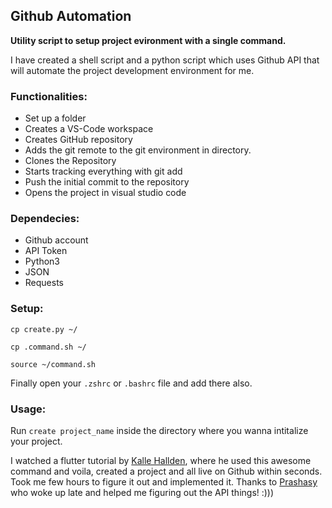 ## Github Automation

**Utility script to setup project evironment with a single command.**

I have created a shell script and a python script which uses Github API that will automate the project development environment for me.

### Functionalities:

- Set up a folder
- Creates a VS-Code workspace
- Creates GitHub repository
- Adds the git remote to the git environment in directory.
- Clones the Repository
- Starts tracking everything with git add
- Push the initial commit to the repository
- Opens the project in visual studio code

### Dependecies:

- Github account
- API Token
- Python3
- JSON
- Requests

### Setup:

`cp create.py ~/`

`cp .command.sh ~/`

`source ~/command.sh`

Finally open your `.zshrc` or `.bashrc` file and add there also.

### Usage:

Run `create project_name` inside the directory where you wanna intitalize your project.

I watched a flutter tutorial by [Kalle Hallden](https://www.youtube.com/channel/UCWr0mx597DnSGLFk1WfvSkQ), where he used this awesome command and voila, created a project and all live on Github within seconds. Took me few hours to figure it out and implemented it. Thanks to [Prashasy](https://github.com/prashasy) who woke up late and helped me figuring out the API things! :)))
